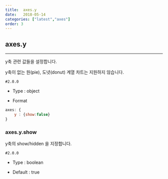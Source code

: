 ```yaml
---
title:  axes.y
date:   2018-05-14
categories: ["latest","axes"]
order: 3
---
```


## axes.y
---

y축 관련 값들을 설정합니다.

y축이 없는 원(pie), 도녓(donut) 계열 차트는 지원하지 않습니다.

`#2.0.0`

* Type : object

* Format
```javascript
axes: {
	y : {show:false}
}
```

### axes.y.show

y축의 show/hidden 을 지정합니다.

`#2.0.0`

* Type : boolean

* Default : true
